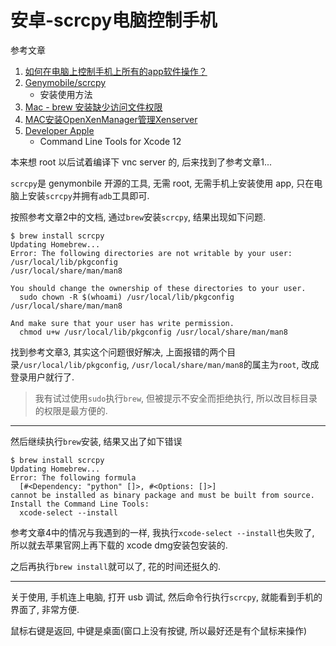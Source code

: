# 安卓-scrcpy电脑控制手机

参考文章

1. [如何在电脑上控制手机上所有的app软件操作？](https://www.zhihu.com/question/46795475)
2. [Genymobile/scrcpy](https://github.com/Genymobile/scrcpy/blob/master/README.zh-Hans.md)
    - 安装使用方法
3. [Mac - brew 安装缺少访问文件权限](https://www.cnblogs.com/yangtiancheng/p/9958167.html)
4. [MAC安装OpenXenManager管理Xenserver](https://blog.51cto.com/qiangsh/1731277)
5. [Developer Apple](https://blog.51cto.com/qiangsh/1731277)
    - Command Line Tools for Xcode 12

本来想 root 以后试着编译下 vnc server 的, 后来找到了参考文章1...

`scrcpy`是 genymonbile 开源的工具, 无需 root, 无需手机上安装使用 app, 只在电脑上安装`scrcpy`并拥有`adb`工具即可.

按照参考文章2中的文档, 通过`brew`安装`scrcpy`, 结果出现如下问题.

```console
$ brew install scrcpy
Updating Homebrew...
Error: The following directories are not writable by your user:
/usr/local/lib/pkgconfig
/usr/local/share/man/man8

You should change the ownership of these directories to your user.
  sudo chown -R $(whoami) /usr/local/lib/pkgconfig /usr/local/share/man/man8

And make sure that your user has write permission.
  chmod u+w /usr/local/lib/pkgconfig /usr/local/share/man/man8
```

找到参考文章3, 其实这个问题很好解决, 上面报错的两个目录`/usr/local/lib/pkgconfig`, `/usr/local/share/man/man8`的属主为`root`, 改成登录用户就行了.

> 我有试过使用`sudo`执行`brew`, 但被提示不安全而拒绝执行, 所以改目标目录的权限是最方便的.

------

然后继续执行`brew`安装, 结果又出了如下错误

```
$ brew install scrcpy
Updating Homebrew...
Error: The following formula
  [#<Dependency: "python" []>, #<Options: []>]
cannot be installed as binary package and must be built from source.
Install the Command Line Tools:
  xcode-select --install

```

参考文章4中的情况与我遇到的一样, 我执行`xcode-select --install`也失败了, 所以就去苹果官网上再下载的 xcode dmg安装包安装的.

之后再执行`brew install`就可以了, 花的时间还挺久的.

------

关于使用, 手机连上电脑, 打开 usb 调试, 然后命令行执行`scrcpy`, 就能看到手机的界面了, 非常方便.

鼠标右键是返回, 中键是桌面(窗口上没有按键, 所以最好还是有个鼠标来操作)

